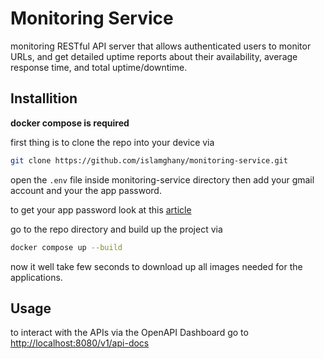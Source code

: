 # Monitoring Service

monitoring RESTful API server that allows authenticated users to monitor URLs, and get detailed uptime reports about their availability, average response time, and total uptime/downtime.

## Installition

**docker compose is required**

first thing is to clone the repo into your device via

```bash
git clone https://github.com/islamghany/monitoring-service.git
```

open the `.env` file inside monitoring-service directory then add your gmail account and your the app password.

to get your app password look at this [article](https://miracleio.me/snippets/use-gmail-with-nodemailer/)

go to the repo directory and build up the project via

```bash
docker compose up --build
```

now it well take few seconds to download up all images needed for the applications.

## Usage

to interact with the APIs via the OpenAPI Dashboard go to [http://localhost:8080/v1/api-docs](http://localhost:8080/v1/api-docs)
